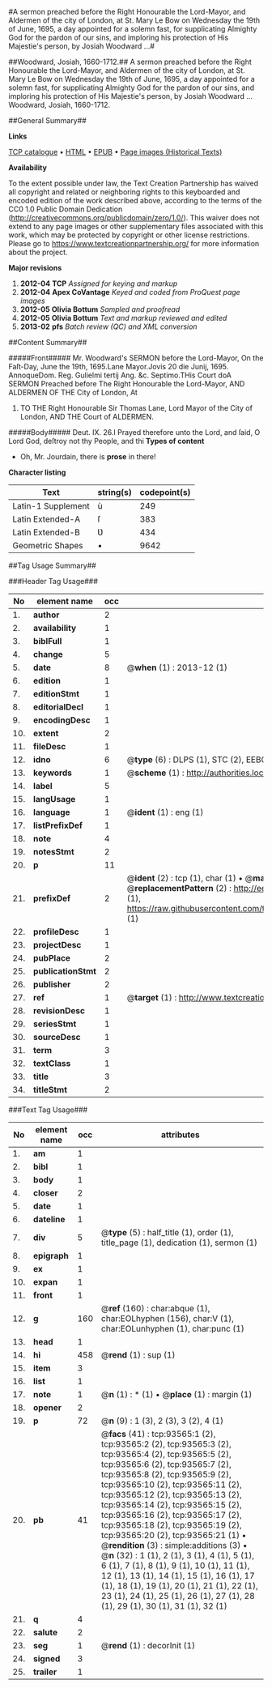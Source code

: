 #A sermon preached before the Right Honourable the Lord-Mayor, and Aldermen of the city of London, at St. Mary Le Bow on Wednesday the 19th of June, 1695, a day appointed for a solemn fast, for supplicating Almighty God for the pardon of our sins, and imploring his protection of His Majestie's person, by Josiah Woodward ...#

##Woodward, Josiah, 1660-1712.##
A sermon preached before the Right Honourable the Lord-Mayor, and Aldermen of the city of London, at St. Mary Le Bow on Wednesday the 19th of June, 1695, a day appointed for a solemn fast, for supplicating Almighty God for the pardon of our sins, and imploring his protection of His Majestie's person, by Josiah Woodward ...
Woodward, Josiah, 1660-1712.

##General Summary##

**Links**

[TCP catalogue](http://www.ota.ox.ac.uk/tcp/)  • 
[HTML](http://tei.it.ox.ac.uk/tcp/Texts-HTML/free/A67/A67018.html)  • 
[EPUB](http://tei.it.ox.ac.uk/tcp/Texts-EPUB/free/A67/A67018.epub) • 
[Page images (Historical Texts)](https://historicaltexts.jisc.ac.uk/eebo-12764925e)

**Availability**

To the extent possible under law, the Text Creation Partnership has waived all copyright and related or neighboring rights to this keyboarded and encoded edition of the work described above, according to the terms of the CC0 1.0 Public Domain Dedication (http://creativecommons.org/publicdomain/zero/1.0/). This waiver does not extend to any page images or other supplementary files associated with this work, which may be protected by copyright or other license restrictions. Please go to https://www.textcreationpartnership.org/ for more information about the project.

**Major revisions**

1. __2012-04__ __TCP__ *Assigned for keying and markup*
1. __2012-04__ __Apex CoVantage__ *Keyed and coded from ProQuest page images*
1. __2012-05__ __Olivia Bottum__ *Sampled and proofread*
1. __2012-05__ __Olivia Bottum__ *Text and markup reviewed and edited*
1. __2013-02__ __pfs__ *Batch review (QC) and XML conversion*

##Content Summary##

#####Front#####
Mr. Woodward's SERMON before the Lord-Mayor, On the Faſt-Day, June the 19th, 1695.Lane Mayor.Jovis 20 die Junij, 1695. AnnoqueDom. Reg. Gulielmi tertij Ang. &c. Septimo.THis Court doA SERMON Preached before The Right Honourable the Lord-Mayor, AND ALDERMEN OF THE City of London, At
1. TO THE Right Honourable Sir Thomas Lane, Lord Mayor of the City of London, AND THE Court of ALDERMEN.

#####Body#####
Deut. IX. 26.I Prayed therefore unto the Lord, and ſaid, O Lord God, deſtroy not thy People, and thi
**Types of content**

  * Oh, Mr. Jourdain, there is **prose** in there!

**Character listing**


|Text|string(s)|codepoint(s)|
|---|---|---|
|Latin-1 Supplement|ù|249|
|Latin Extended-A|ſ|383|
|Latin Extended-B|Ʋ|434|
|Geometric Shapes|▪|9642|

##Tag Usage Summary##

###Header Tag Usage###

|No|element name|occ|attributes|
|---|---|---|---|
|1.|__author__|2||
|2.|__availability__|1||
|3.|__biblFull__|1||
|4.|__change__|5||
|5.|__date__|8| @__when__ (1) : 2013-12 (1)|
|6.|__edition__|1||
|7.|__editionStmt__|1||
|8.|__editorialDecl__|1||
|9.|__encodingDesc__|1||
|10.|__extent__|2||
|11.|__fileDesc__|1||
|12.|__idno__|6| @__type__ (6) : DLPS (1), STC (2), EEBO-CITATION (1), OCLC (1), VID (1)|
|13.|__keywords__|1| @__scheme__ (1) : http://authorities.loc.gov/ (1)|
|14.|__label__|5||
|15.|__langUsage__|1||
|16.|__language__|1| @__ident__ (1) : eng (1)|
|17.|__listPrefixDef__|1||
|18.|__note__|4||
|19.|__notesStmt__|2||
|20.|__p__|11||
|21.|__prefixDef__|2| @__ident__ (2) : tcp (1), char (1)  •  @__matchPattern__ (2) : ([0-9\-]+):([0-9IVX]+) (1), (.+) (1)  •  @__replacementPattern__ (2) : http://eebo.chadwyck.com/downloadtiff?vid=$1&page=$2 (1), https://raw.githubusercontent.com/textcreationpartnership/Texts/master/tcpchars.xml#$1 (1)|
|22.|__profileDesc__|1||
|23.|__projectDesc__|1||
|24.|__pubPlace__|2||
|25.|__publicationStmt__|2||
|26.|__publisher__|2||
|27.|__ref__|1| @__target__ (1) : http://www.textcreationpartnership.org/docs/. (1)|
|28.|__revisionDesc__|1||
|29.|__seriesStmt__|1||
|30.|__sourceDesc__|1||
|31.|__term__|3||
|32.|__textClass__|1||
|33.|__title__|3||
|34.|__titleStmt__|2||


###Text Tag Usage###

|No|element name|occ|attributes|
|---|---|---|---|
|1.|__am__|1||
|2.|__bibl__|1||
|3.|__body__|1||
|4.|__closer__|2||
|5.|__date__|1||
|6.|__dateline__|1||
|7.|__div__|5| @__type__ (5) : half_title (1), order (1), title_page (1), dedication (1), sermon (1)|
|8.|__epigraph__|1||
|9.|__ex__|1||
|10.|__expan__|1||
|11.|__front__|1||
|12.|__g__|160| @__ref__ (160) : char:abque (1), char:EOLhyphen (156), char:V (1), char:EOLunhyphen (1), char:punc (1)|
|13.|__head__|1||
|14.|__hi__|458| @__rend__ (1) : sup (1)|
|15.|__item__|3||
|16.|__list__|1||
|17.|__note__|1| @__n__ (1) : * (1)  •  @__place__ (1) : margin (1)|
|18.|__opener__|2||
|19.|__p__|72| @__n__ (9) : 1 (3), 2 (3), 3 (2), 4 (1)|
|20.|__pb__|41| @__facs__ (41) : tcp:93565:1 (2), tcp:93565:2 (2), tcp:93565:3 (2), tcp:93565:4 (2), tcp:93565:5 (2), tcp:93565:6 (2), tcp:93565:7 (2), tcp:93565:8 (2), tcp:93565:9 (2), tcp:93565:10 (2), tcp:93565:11 (2), tcp:93565:12 (2), tcp:93565:13 (2), tcp:93565:14 (2), tcp:93565:15 (2), tcp:93565:16 (2), tcp:93565:17 (2), tcp:93565:18 (2), tcp:93565:19 (2), tcp:93565:20 (2), tcp:93565:21 (1)  •  @__rendition__ (3) : simple:additions (3)  •  @__n__ (32) : 1 (1), 2 (1), 3 (1), 4 (1), 5 (1), 6 (1), 7 (1), 8 (1), 9 (1), 10 (1), 11 (1), 12 (1), 13 (1), 14 (1), 15 (1), 16 (1), 17 (1), 18 (1), 19 (1), 20 (1), 21 (1), 22 (1), 23 (1), 24 (1), 25 (1), 26 (1), 27 (1), 28 (1), 29 (1), 30 (1), 31 (1), 32 (1)|
|21.|__q__|4||
|22.|__salute__|2||
|23.|__seg__|1| @__rend__ (1) : decorInit (1)|
|24.|__signed__|3||
|25.|__trailer__|1||
